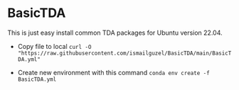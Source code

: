 # BasicTDA


This is just easy install common TDA packages for Ubuntu version 22.04.

* Copy file to local
  `curl -O "https://raw.githubusercontent.com/ismailguzel/BasicTDA/main/BasicTDA.yml"`


* Create new environment with this command
  `conda env create -f BasicTDA.yml`
